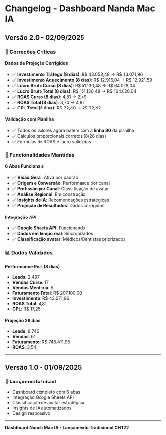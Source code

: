 # Changelog - Dashboard Nanda Mac IA

## Versão 2.0 - 02/09/2025

### 🔧 Correções Críticas

#### **Dados de Projeção Corrigidos**
- ✅ **Investimento Tráfego (8 dias)**: R$ 43.053,48 → R$ 43.071,96
- ✅ **Investimento Aquecimento (8 dias)**: R$ 12.916,04 → R$ 12.921,59
- ✅ **Lucro Bruto Curso (8 dias)**: R$ 51.130,48 → R$ 64.028,04
- ✅ **Lucro Bruto Total (8 dias)**: R$ 151.130,48 → R$ 164.028,04
- ✅ **ROAS Curso (8 dias)**: 4,81 → 2,49
- ✅ **ROAS Total (8 dias)**: 3,70 → 4,81
- ✅ **CPL Total (8 dias)**: R$ 22,40 → R$ 22,42

#### **Validação com Planilha**
- ✅ Todos os valores agora batem com a **linha 80** da planilha
- ✅ Cálculos proporcionais corretos (8/28 dias)
- ✅ Fórmulas de ROAS e lucro validadas

### 🎯 Funcionalidades Mantidas

#### **6 Abas Funcionais**
- ✅ **Visão Geral**: Ativa por padrão
- ✅ **Origem e Conversão**: Performance por canal
- ✅ **Profissão por Canal**: Classificação de avatar
- ✅ **Análise Regional**: Em construção
- ✅ **Insights de IA**: Recomendações estratégicas
- ✅ **Projeção de Resultados**: Dados corrigidos

#### **Integração API**
- ✅ **Google Sheets API**: Funcionando
- ✅ **Dados em tempo real**: Sincronizados
- ✅ **Classificação avatar**: Médicos/Dentistas priorizados

### 📊 Dados Validados

#### **Performance Real (8 dias)**
- **Leads**: 2.497
- **Vendas Curso**: 17
- **Vendas Mentoria**: 5
- **Faturamento Total**: R$ 207.100,00
- **Investimento**: R$ 43.071,96
- **ROAS Total**: 4,81
- **CPL**: R$ 17,25

#### **Projeção 28 dias**
- **Leads**: 8.740
- **Vendas**: 61
- **Faturamento**: R$ 745.411,95
- **ROAS**: 3,54

---

## Versão 1.0 - 01/09/2025

### 🚀 Lançamento Inicial
- Dashboard completo com 6 abas
- Integração Google Sheets API
- Classificação de avatar estratégica
- Insights de IA automatizados
- Design responsivo

---

**Dashboard Nanda Mac IA - Lançamento Tradicional CHT22**

